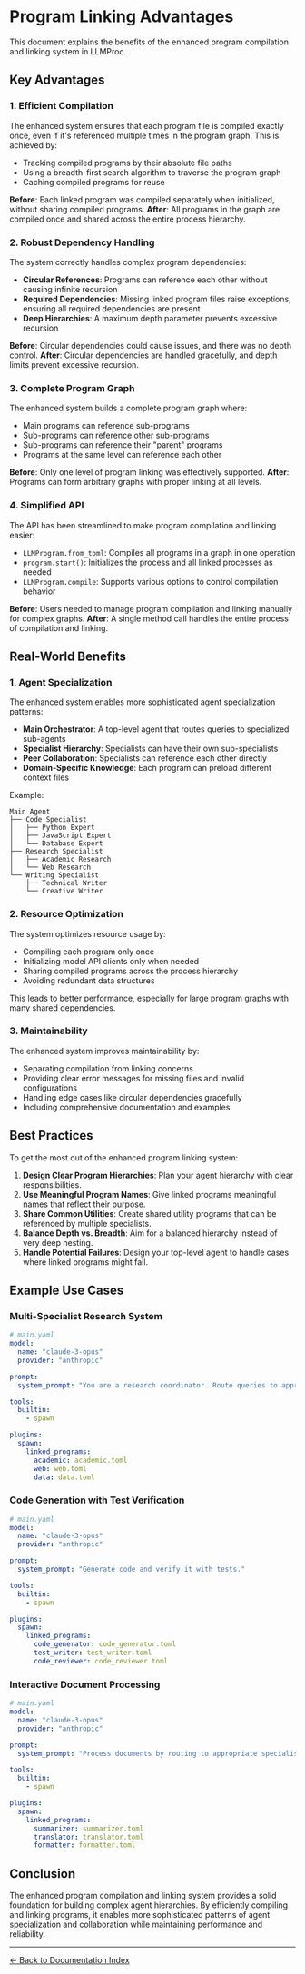 # Program Linking Advantages

This document explains the benefits of the enhanced program compilation and linking system in LLMProc.

## Key Advantages

### 1. Efficient Compilation

The enhanced system ensures that each program file is compiled exactly once, even if it's referenced multiple times in the program graph. This is achieved by:

- Tracking compiled programs by their absolute file paths
- Using a breadth-first search algorithm to traverse the program graph
- Caching compiled programs for reuse

**Before**: Each linked program was compiled separately when initialized, without sharing compiled programs.
**After**: All programs in the graph are compiled once and shared across the entire process hierarchy.

### 2. Robust Dependency Handling

The system correctly handles complex program dependencies:

- **Circular References**: Programs can reference each other without causing infinite recursion
- **Required Dependencies**: Missing linked program files raise exceptions, ensuring all required dependencies are present
- **Deep Hierarchies**: A maximum depth parameter prevents excessive recursion

**Before**: Circular dependencies could cause issues, and there was no depth control.
**After**: Circular dependencies are handled gracefully, and depth limits prevent excessive recursion.

### 3. Complete Program Graph

The enhanced system builds a complete program graph where:

- Main programs can reference sub-programs
- Sub-programs can reference other sub-programs
- Sub-programs can reference their "parent" programs
- Programs at the same level can reference each other

**Before**: Only one level of program linking was effectively supported.
**After**: Programs can form arbitrary graphs with proper linking at all levels.

### 4. Simplified API

The API has been streamlined to make program compilation and linking easier:

- `LLMProgram.from_toml`: Compiles all programs in a graph in one operation
- `program.start()`: Initializes the process and all linked processes as needed
- `LLMProgram.compile`: Supports various options to control compilation behavior

**Before**: Users needed to manage program compilation and linking manually for complex graphs.
**After**: A single method call handles the entire process of compilation and linking.

## Real-World Benefits

### 1. Agent Specialization

The enhanced system enables more sophisticated agent specialization patterns:

- **Main Orchestrator**: A top-level agent that routes queries to specialized sub-agents
- **Specialist Hierarchy**: Specialists can have their own sub-specialists
- **Peer Collaboration**: Specialists can reference each other directly
- **Domain-Specific Knowledge**: Each program can preload different context files

Example:
```
Main Agent
├── Code Specialist
│   ├── Python Expert
│   ├── JavaScript Expert
│   └── Database Expert
├── Research Specialist
│   ├── Academic Research
│   └── Web Research
└── Writing Specialist
    ├── Technical Writer
    └── Creative Writer
```

### 2. Resource Optimization

The system optimizes resource usage by:

- Compiling each program only once
- Initializing model API clients only when needed
- Sharing compiled programs across the process hierarchy
- Avoiding redundant data structures

This leads to better performance, especially for large program graphs with many shared dependencies.

### 3. Maintainability

The enhanced system improves maintainability by:

- Separating compilation from linking concerns
- Providing clear error messages for missing files and invalid configurations
- Handling edge cases like circular dependencies gracefully
- Including comprehensive documentation and examples

## Best Practices

To get the most out of the enhanced program linking system:

1. **Design Clear Program Hierarchies**: Plan your agent hierarchy with clear responsibilities.
2. **Use Meaningful Program Names**: Give linked programs meaningful names that reflect their purpose.
3. **Share Common Utilities**: Create shared utility programs that can be referenced by multiple specialists.
4. **Balance Depth vs. Breadth**: Aim for a balanced hierarchy instead of very deep nesting.
5. **Handle Potential Failures**: Design your top-level agent to handle cases where linked programs might fail.

## Example Use Cases

### Multi-Specialist Research System

```yaml
# main.yaml
model:
  name: "claude-3-opus"
  provider: "anthropic"

prompt:
  system_prompt: "You are a research coordinator. Route queries to appropriate specialists."

tools:
  builtin:
    - spawn

plugins:
  spawn:
    linked_programs:
      academic: academic.toml
      web: web.toml
      data: data.toml
```

### Code Generation with Test Verification

```yaml
# main.yaml
model:
  name: "claude-3-opus"
  provider: "anthropic"

prompt:
  system_prompt: "Generate code and verify it with tests."

tools:
  builtin:
    - spawn

plugins:
  spawn:
    linked_programs:
      code_generator: code_generator.toml
      test_writer: test_writer.toml
      code_reviewer: code_reviewer.toml
```

### Interactive Document Processing

```yaml
# main.yaml
model:
  name: "claude-3-opus"
  provider: "anthropic"

prompt:
  system_prompt: "Process documents by routing to appropriate specialists."

tools:
  builtin:
    - spawn

plugins:
  spawn:
    linked_programs:
      summarizer: summarizer.toml
      translator: translator.toml
      formatter: formatter.toml
```

## Conclusion

The enhanced program compilation and linking system provides a solid foundation for building complex agent hierarchies. By efficiently compiling and linking programs, it enables more sophisticated patterns of agent specialization and collaboration while maintaining performance and reliability.

---
[← Back to Documentation Index](index.md)
